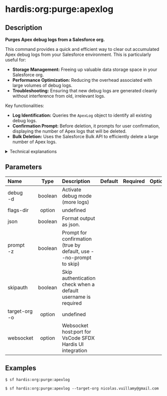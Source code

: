 <!-- This file has been generated with command 'sf hardis:doc:plugin:generate'. Please do not update it manually or it may be overwritten -->
# hardis:org:purge:apexlog

## Description


**Purges Apex debug logs from a Salesforce org.**

This command provides a quick and efficient way to clear out accumulated Apex debug logs from your Salesforce environment. This is particularly useful for:

- **Storage Management:** Freeing up valuable data storage space in your Salesforce org.
- **Performance Optimization:** Reducing the overhead associated with large volumes of debug logs.
- **Troubleshooting:** Ensuring that new debug logs are generated cleanly without interference from old, irrelevant logs.

Key functionalities:

- **Log Identification:** Queries the `ApexLog` object to identify all existing debug logs.
- **Confirmation Prompt:** Before deletion, it prompts for user confirmation, displaying the number of Apex logs that will be deleted.
- **Bulk Deletion:** Uses the Salesforce Bulk API to efficiently delete a large number of Apex logs.

<details markdown="1">
<summary>Technical explanations</summary>

The command's technical implementation involves:

- **SOQL Query:** It executes a SOQL query (`SELECT Id FROM ApexLog LIMIT 50000`) to retrieve the IDs of Apex logs to be deleted. The limit is set to 50,000 to handle large volumes of logs.
- **CSV Export:** The retrieved log IDs are temporarily exported to a CSV file (`ApexLogsToDelete_*.csv`) in the `./tmp` directory.
- **User Confirmation:** It uses the `prompts` library to ask for user confirmation before proceeding with the deletion, displaying the count of logs to be purged.
- **Bulk API Deletion:** It then uses the Salesforce CLI's `sf data delete bulk` command, pointing to the generated CSV file, to perform the mass deletion of Apex logs.
- **File System Operations:** It uses `fs-extra` to create the temporary directory and manage the CSV file.
- **Error Handling:** Includes error handling for the query and deletion operations.
</details>


## Parameters

| Name              |  Type   | Description                                                        | Default | Required | Options |
|:------------------|:-------:|:-------------------------------------------------------------------|:-------:|:--------:|:-------:|
| debug<br/>-d      | boolean | Activate debug mode (more logs)                                    |         |          |         |
| flags-dir         | option  | undefined                                                          |         |          |         |
| json              | boolean | Format output as json.                                             |         |          |         |
| prompt<br/>-z     | boolean | Prompt for confirmation (true by default, use --no-prompt to skip) |         |          |         |
| skipauth          | boolean | Skip authentication check when a default username is required      |         |          |         |
| target-org<br/>-o | option  | undefined                                                          |         |          |         |
| websocket         | option  | Websocket host:port for VsCode SFDX Hardis UI integration          |         |          |         |

## Examples

```shell
$ sf hardis:org:purge:apexlog
```

```shell
$ sf hardis:org:purge:apexlog --target-org nicolas.vuillamy@gmail.com
```


